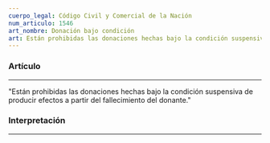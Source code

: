 ```yaml
---
cuerpo_legal: Código Civil y Comercial de la Nación
num_articulo: 1546
art_nombre: Donación bajo condición
art: Están prohibidas las donaciones hechas bajo la condición suspensiva de producir efectos a partir del fallecimiento del donante.
---
```

### Artículo
---
"Están prohibidas las donaciones hechas bajo la condición suspensiva de producir efectos a partir del fallecimiento del donante."

### Interpretación
---
